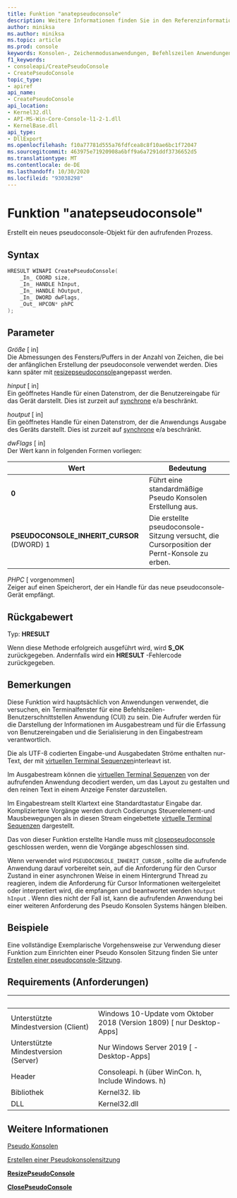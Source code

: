 ```yaml
---
title: Funktion "anatepseudoconsole"
description: Weitere Informationen finden Sie in den Referenzinformationen zur createpseudoconsole-Funktion, die eine neue pseudoconsole für den aufrufenden Prozess zugeordnet.
author: miniksa
ms.author: miniksa
ms.topic: article
ms.prod: console
keywords: Konsolen-, Zeichenmodusanwendungen, Befehlszeilen Anwendungen, Terminalanwendungen, Konsolen-API, Configuration Manager, pseudoconsole
f1_keywords:
- consoleapi/CreatePseudoConsole
- CreatePseudoConsole
topic_type:
- apiref
api_name:
- CreatePseudoConsole
api_location:
- Kernel32.dll
- API-MS-Win-Core-Console-l1-2-1.dll
- KernelBase.dll
api_type:
- DllExport
ms.openlocfilehash: f10a77781d555a76fdfcea8c8f10ae6bc1f72047
ms.sourcegitcommit: 463975e71920908a6bff9a6a7291ddf3736652d5
ms.translationtype: MT
ms.contentlocale: de-DE
ms.lasthandoff: 10/30/2020
ms.locfileid: "93038298"
---
```

# <a name="createpseudoconsole-function"></a>Funktion "anatepseudoconsole"

Erstellt ein neues pseudoconsole-Objekt für den aufrufenden Prozess.

## <a name="syntax"></a>Syntax

```C
HRESULT WINAPI CreatePseudoConsole(
    _In_ COORD size,
    _In_ HANDLE hInput,
    _In_ HANDLE hOutput,
    _In_ DWORD dwFlags,
    _Out_ HPCON* phPC
);
```

## <a name="parameters"></a>Parameter

*Größe* \[ in\]  
Die Abmessungen des Fensters/Puffers in der Anzahl von Zeichen, die bei der anfänglichen Erstellung der pseudoconsole verwendet werden. Dies kann später mit [resizepseudoconsole](resizepseudoconsole.md)angepasst werden.

*hinput* \[ in\]  
Ein geöffnetes Handle für einen Datenstrom, der die Benutzereingabe für das Gerät darstellt. Dies ist zurzeit auf [synchrone](https://docs.microsoft.com/windows/desktop/Sync/synchronization-and-overlapped-input-and-output) e/a beschränkt.

*houtput* \[ in\]  
Ein geöffnetes Handle für einen Datenstrom, der die Anwendungs Ausgabe des Geräts darstellt. Dies ist zurzeit auf [synchrone](https://docs.microsoft.com/windows/desktop/Sync/synchronization-and-overlapped-input-and-output) e/a beschränkt.

*dwFlags* \[ in\]  
Der Wert kann in folgenden Formen vorliegen:

| Wert | Bedeutung |
|-|-|
| **0** | Führt eine standardmäßige Pseudo Konsolen Erstellung aus. |
| **PSEUDOCONSOLE_INHERIT_CURSOR** (DWORD) 1 | Die erstellte pseudoconsole-Sitzung versucht, die Cursorposition der Pernt-Konsole zu erben. |

*PHPC* \[ vorgenommen\]  
Zeiger auf einen Speicherort, der ein Handle für das neue pseudoconsole-Gerät empfängt.

## <a name="return-value"></a>Rückgabewert

Typ: **HRESULT**

Wenn diese Methode erfolgreich ausgeführt wird, wird **S_OK** zurückgegeben. Andernfalls wird ein **HRESULT** -Fehlercode zurückgegeben.

## <a name="remarks"></a>Bemerkungen

Diese Funktion wird hauptsächlich von Anwendungen verwendet, die versuchen, ein Terminalfenster für eine Befehlszeilen-Benutzerschnittstellen Anwendung (CUI) zu sein. Die Aufrufer werden für die Darstellung der Informationen im Ausgabestream und für die Erfassung von Benutzereingaben und die Serialisierung in den Eingabestream verantwortlich.

Die als UTF-8 codierten Eingabe-und Ausgabedaten Ströme enthalten nur-Text, der mit [virtuellen Terminal Sequenzen](console-virtual-terminal-sequences.md)interleavt ist.

Im Ausgabestream können die [virtuellen Terminal Sequenzen](console-virtual-terminal-sequences.md) von der aufrufenden Anwendung decodiert werden, um das Layout zu gestalten und den reinen Text in einem Anzeige Fenster darzustellen.

Im Eingabestream stellt Klartext eine Standardtastatur Eingabe dar. Kompliziertere Vorgänge werden durch Codierungs Steuerelement-und Mausbewegungen als in diesen Stream eingebettete [virtuelle Terminal Sequenzen](console-virtual-terminal-sequences.md) dargestellt.

Das von dieser Funktion erstellte Handle muss mit [closepseudoconsole](closepseudoconsole.md) geschlossen werden, wenn die Vorgänge abgeschlossen sind.

Wenn verwendet wird `PSEUDOCONSOLE_INHERIT_CURSOR` , sollte die aufrufende Anwendung darauf vorbereitet sein, auf die Anforderung für den Cursor Zustand in einer asynchronen Weise in einem Hintergrund Thread zu reagieren, indem die Anforderung für Cursor Informationen weitergeleitet oder interpretiert wird, die empfangen und beantwortet werden `hOutput` `hInput` . Wenn dies nicht der Fall ist, kann die aufrufenden Anwendung bei einer weiteren Anforderung des Pseudo Konsolen Systems hängen bleiben.

## <a name="examples"></a>Beispiele

Eine vollständige Exemplarische Vorgehensweise zur Verwendung dieser Funktion zum Einrichten einer Pseudo Konsolen Sitzung finden Sie unter [Erstellen einer pseudoconsole-Sitzung](creating-a-pseudoconsole-session.md).

## <a name="requirements"></a>Requirements (Anforderungen)

| &nbsp; | &nbsp; |
|-|-|
| Unterstützte Mindestversion (Client) | Windows 10-Update vom Oktober 2018 (Version 1809) \[ nur Desktop-Apps\] |
| Unterstützte Mindestversion (Server) | Nur Windows Server 2019 \[ -Desktop-Apps\] |
| Header | Consoleapi. h (über WinCon. h, Include Windows. h) |
| Bibliothek | Kernel32. lib |
| DLL | Kernel32.dll |

## <a name="see-also"></a>Weitere Informationen

[Pseudo Konsolen](pseudoconsoles.md)

[Erstellen einer Pseudokonsolensitzung](creating-a-pseudoconsole-session.md)

[**ResizePseudoConsole**](resizepseudoconsole.md)

[**ClosePseudoConsole**](closepseudoconsole.md)
